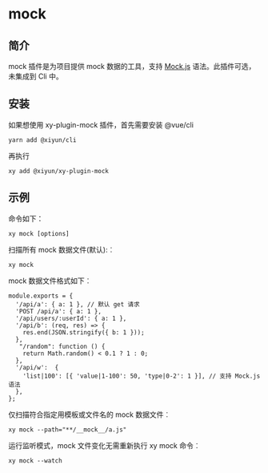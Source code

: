 # mock

## 简介
mock 插件是为项目提供 mock 数据的工具，支持 [Mock.js](https://github.com/nuysoft/Mock/wiki) 语法。此插件可选，未集成到 Cli 中。

## 安装
如果想使用 xy-plugin-mock 插件，首先需要安装 @vue/cli

```shell
yarn add @xiyun/cli
```
再执行
```shell
xy add @xiyun/xy-plugin-mock
```

## 示例
命令如下：
```shell
xy mock [options]
```
扫描所有 mock 数据文件(默认):︰
```shell
xy mock
```
mock 数据文件格式如下︰
```shell
module.exports = {
  '/api/a': { a: 1 }, // 默认 get 请求
  'POST /api/a': { a: 1 },
  '/api/users/:userId': { a: 1 },
  '/api/b': (req, res) => {
    res.end(JSON.stringify({ b: 1 }));
  },
   "/random": function () { 
    return Math.random() < 0.1 ? 1 : 0;
  },
  '/api/w':  {
    'list|100': [{ 'value|1-100': 50, 'type|0-2': 1 }], // 支持 Mock.js 语法 
  },
};
```
仅扫描符合指定用模板或文件名的 mock 数据文件︰
```shell
xy mock --path="**/__mock__/a.js"
```
运行监听模式，mock 文件变化无需重新执行 xy mock 命令︰
```shell
xy mock --watch
```
